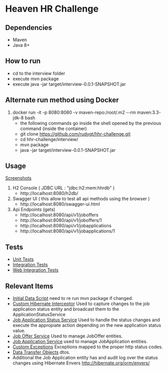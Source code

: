 # Heaven HR Challenge

## Dependencies

* Maven
* Java 8+ 

## How to run

* cd to the interview folder
* execute mvn package
* execute java -jar target/interview-0.0.1-SNAPSHOT.jar

## Alternate run method using Docker

1. docker run -it -p 8080:8080 -v maven-repo:/root/.m2 --rm maven:3.3-jdk-8 bash
	* the following commands go inside the shell opened by the previous command (inside the container)
	* git clone https://github.com/rudygt/hhr-challenge.git
	* cd hhr-challenge/interview/
	* mvn package
	* java -jar target/interview-0.0.1-SNAPSHOT.jar
	
## Usage 
[Screenshots](screenshots/README.md) 

1. H2 Console ( JDBC URL : "jdbc:h2:mem:hhrdb" ) 
	* http://localhost:8080/h2db/
2. Swagger UI ( this allow to test all api methods using the browser )
	* http://localhost:8080/swagger-ui.html
3. Api Endpoints (gets)
	* http://localhost:8080/api/v1/joboffers
	* http://localhost:8080/api/v1/joboffers/1
	* http://localhost:8080/api/v1/jobapplications
	* http://localhost:8080/api/v1/jobapplications/1
	
## Tests
- [Unit Tests](interview/src/test/java/com/heavenhr/interview/JobOfferControllerTest.java)
- [Integration Tests](interview/src/test/java/com/heavenhr/interview/JobOfferControllerIntegrationTest.java)
- [Web Integration Tests](interview/src/test/java/com/heavenhr/interview/JobOfferControllerWebIntegrationTest.java)

## Relevant Items
- [Initial Data Script](interview/src/main/resources/import.sql) need to re run mvn package if changed.
- [Custom Hibernate Interceptor](interview/src/main/java/com/heavenhr/interview/model/JobApplicationListener.java) Used to capture changes to the job application status entity and broadcast them to the ApplicationStatusService 
- [Job Application Status Service](interview/src/main/java/com/heavenhr/interview/service/ApplicationStatusServiceImpl.java) Used to handle the status changes and execute the appropiate action depending on the new application status value. 
- [Job Offer Service](interview/src/main/java/com/heavenhr/interview/service/JobOfferServiceImpl.java) Used to manage JobOffer entities. 
- [Job Application Service](interview/src/main/java/com/heavenhr/interview/service/JobApplicationServiceImpl.java) used to manage JobApplication entities. 
- [Custom Exceptions](interview/src/main/java/com/heavenhr/interview/exception/) Exceptions mapped to the proper http status codes. 
- [Data Transfer Objects](interview/src/main/java/com/heavenhr/interview/dto) dtos. 
- Additional the Job Application entity has and audit log over the status changes using Hibernate Envers http://hibernate.org/orm/envers/
